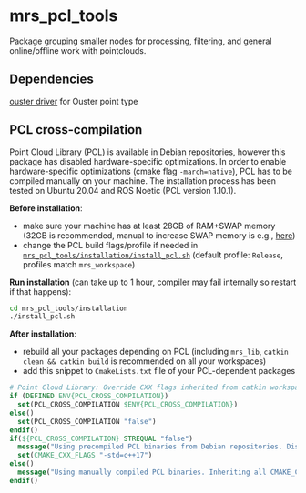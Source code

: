 # mrs_pcl_tools

Package grouping smaller nodes for processing, filtering, and general online/offline work with pointclouds.

## Dependencies
[ouster driver](https://mrs.felk.cvut.cz/gitlab/uav/drivers/ouster) for Ouster point type

## PCL cross-compilation
Point Cloud Library (PCL) is available in Debian repositories, however this package has disabled hardware-specific optimizations.
In order to enable hardware-specific optimizations (cmake flag `-march=native`), PCL has to be compiled manually on your machine.
The installation process has been tested on Ubuntu 20.04 and ROS Noetic (PCL version 1.10.1).

**Before installation**:

- make sure your machine has at least 28GB of RAM+SWAP memory (32GB is recommended, manual to increase SWAP memory is e.g., [here](https://askubuntu.com/a/1177939))
- change the PCL build flags/profile if needed in [`mrs_pcl_tools/installation/install_pcl.sh`](https://mrs.felk.cvut.cz/gitlab/uav/perception/mrs_pcl_tools/blob/master/installation/install_pcl.sh) (default profile: `Release`, profiles match `mrs_workspace`)

**Run installation** (can take up to 1 hour, compiler may fail internally so restart if that happens):

```bash
cd mrs_pcl_tools/installation
./install_pcl.sh
```

**After installation**:

- rebuild all your packages depending on PCL (including `mrs_lib`, `catkin clean && catkin build` is recommended on all your workspaces)
- add this snippet to `CmakeLists.txt` file of your PCL-dependent packages
```cmake
# Point Cloud Library: Override CXX flags inherited from catkin workspace, if precompiled PCL binaries from Debian repositories are used
if (DEFINED ENV{PCL_CROSS_COMPILATION})
  set(PCL_CROSS_COMPILATION $ENV{PCL_CROSS_COMPILATION})
else()
  set(PCL_CROSS_COMPILATION "false")
endif()
if(${PCL_CROSS_COMPILATION} STREQUAL "false")
  message("Using precompiled PCL binaries from Debian repositories. Disabling flag -march=native by overriding catkin workspace CMAKE_CXX_FLAGS.")
  set(CMAKE_CXX_FLAGS "-std=c++17")
else()
  message("Using manually compiled PCL binaries. Inheriting all CMAKE_CXX_FLAGS from catkin workspace.")
endif()
```
